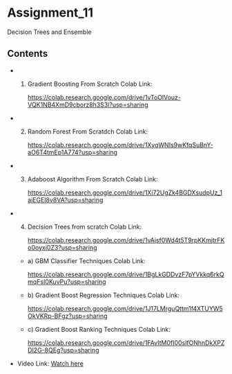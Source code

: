# Assignment_11

Decision Trees and Ensemble 

## Contents


- 1) Gradient Boosting From Scratch Colab Link:

     https://colab.research.google.com/drive/1vToOlVouz-VQK1NB4XmD9cborz8h3S3l?usp=sharing

- 2) Random Forest From Scratdch Colab Link:

     https://colab.research.google.com/drive/1XyqWNIs9wKfqSuBnY-aO6T4tmEp1A774?usp=sharing

- 3) Adaboost Algorithm From Scratch Colab Link:

     https://colab.research.google.com/drive/1Xi72UgZk4BGDXsudpUz_1aiEGEl8v8VA?usp=sharing

 - 4) Decision Trees from scratch Colab Link:

      https://colab.research.google.com/drive/1vAjsf0Wd4t5T9rpKKmjtrFKo0oyxi0Z3?usp=sharing

     - a) GBM Classifier Techniques Colab Link:

       https://colab.research.google.com/drive/1BgLkGDDvzF7pYVkkq6rkQmqFsI0KuvPu?usp=sharing
  
     - b) Gradient Boost Regression Techniques Colab Link:
  
       https://colab.research.google.com/drive/1J17LMrguQttm1f4XTUYW5OkVKRp-BFgz?usp=sharing

     - c) Gradient Boost Ranking Techniques Colab Link:
  
       https://colab.research.google.com/drive/1FAvItM0fI00slfONhnDkXPZDl2G-8QEg?usp=sharing

  

- Video Link:  [Watch here](https://youtu.be/XvtW7Znyjbk)
